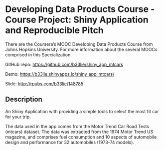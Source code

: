 # Developing Data Products Course - Course Project: Shiny Application and Reproducible Pitch
There are the Coursera’s MOOC Developing Data Products Course from Johns Hopkins University. For more information about the several MOOCs comprised in this Specialization.

GitHub repo: https://github.com/b33lie/shiny_app_mtcars

Demo: https://b33lie.shinyapps.io/shiny_app_mtcars/

Slide: http://rpubs.com/b33lie/148785

## Description

An Shiny Application with providing a simple tools to select the most fit car for your trip.

The data used in the app comes from the Motor Trend Car Road Tests (mtcars) dataset. 
The data was extracted from the 1974 Motor Trend US magazine, and comprises fuel consumption and 10 aspects of automobile design and performance for 32 automobiles (1973-74 models).
